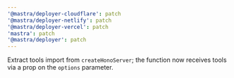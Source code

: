 ```yaml
---
'@mastra/deployer-cloudflare': patch
'@mastra/deployer-netlify': patch
'@mastra/deployer-vercel': patch
'mastra': patch
'@mastra/deployer': patch
---
```


Extract tools import from `createHonoServer`; the function now receives tools via a prop on the `options` parameter.
